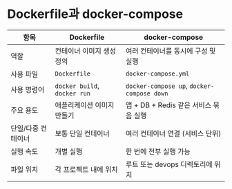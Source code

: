 # Dockerfile과 docker-compose

| 항목 | Dockerfile | docker-compose |
|------|-------------|------------------|
| 역할 | 컨테이너 이미지 생성 정의 | 여러 컨테이너를 동시에 구성 및 실행 |
| 사용 파일 | `Dockerfile` | `docker-compose.yml` |
| 사용 명령어 | `docker build`, `docker run` | `docker-compose up`, `docker-compose down` |
| 주요 용도 | 애플리케이션 이미지 만들기 | 앱 + DB + Redis 같은 서비스 묶음 실행 |
| 단일/다중 컨테이너 | 보통 단일 컨테이너 | 여러 컨테이너 연결 (서비스 단위) |
| 실행 속도 | 개별 실행 | 한 번에 전부 실행 가능 |
| 파일 위치 | 각 프로젝트 내에 위치 | 루트 또는 devops 디렉토리에 위치 |
